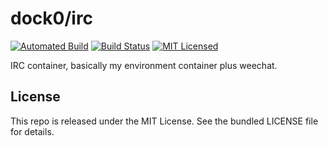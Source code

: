 dock0/irc
=======

[![Automated Build](http://img.shields.io/badge/automated-build-green.svg)](https://hub.docker.com/r/dock0/irc/)
[![Build Status](https://img.shields.io/circleci/project/dock0/irc/master.svg)](https://circleci.com/gh/dock0/irc)
[![MIT Licensed](http://img.shields.io/badge/license-MIT-green.svg)](https://tldrlegal.com/license/mit-license)

IRC container, basically my environment container plus weechat.

## License

This repo is released under the MIT License. See the bundled LICENSE file for details.

